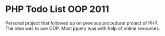 # PHP Todo List OOP 2011
Personal project that followed up on previous procedural project of PHP. The idea was to use OOP. Most jquery was with help of online resources. 
